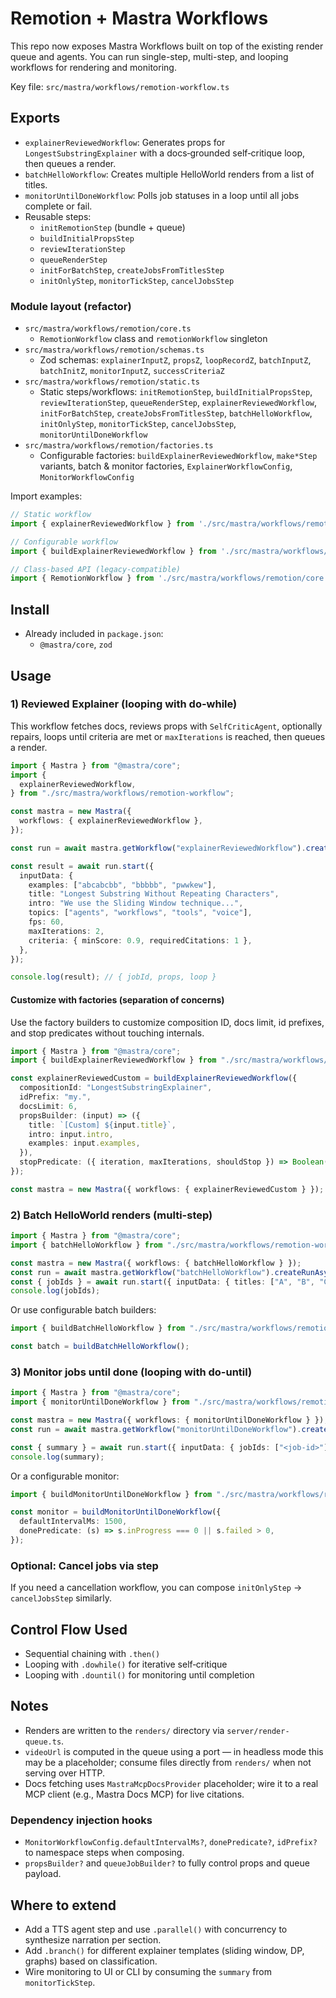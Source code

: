 # Remotion + Mastra Workflows

This repo now exposes Mastra Workflows built on top of the existing render queue and agents. You can run single-step, multi-step, and looping workflows for rendering and monitoring.

Key file: `src/mastra/workflows/remotion-workflow.ts`

## Exports
- `explainerReviewedWorkflow`: Generates props for `LongestSubstringExplainer` with a docs‑grounded self‑critique loop, then queues a render.
- `batchHelloWorkflow`: Creates multiple HelloWorld renders from a list of titles.
- `monitorUntilDoneWorkflow`: Polls job statuses in a loop until all jobs complete or fail.
- Reusable steps:
  - `initRemotionStep` (bundle + queue)
  - `buildInitialPropsStep`
  - `reviewIterationStep`
  - `queueRenderStep`
  - `initForBatchStep`, `createJobsFromTitlesStep`
  - `initOnlyStep`, `monitorTickStep`, `cancelJobsStep`

### Module layout (refactor)
- `src/mastra/workflows/remotion/core.ts`
  - `RemotionWorkflow` class and `remotionWorkflow` singleton
- `src/mastra/workflows/remotion/schemas.ts`
  - Zod schemas: `explainerInputZ`, `propsZ`, `loopRecordZ`, `batchInputZ`, `batchInitZ`, `monitorInputZ`, `successCriteriaZ`
- `src/mastra/workflows/remotion/static.ts`
  - Static steps/workflows: `initRemotionStep`, `buildInitialPropsStep`, `reviewIterationStep`, `queueRenderStep`, `explainerReviewedWorkflow`, `initForBatchStep`, `createJobsFromTitlesStep`, `batchHelloWorkflow`, `initOnlyStep`, `monitorTickStep`, `cancelJobsStep`, `monitorUntilDoneWorkflow`
- `src/mastra/workflows/remotion/factories.ts`
  - Configurable factories: `buildExplainerReviewedWorkflow`, `make*Step` variants, batch & monitor factories, `ExplainerWorkflowConfig`, `MonitorWorkflowConfig`

Import examples:
```ts
// Static workflow
import { explainerReviewedWorkflow } from './src/mastra/workflows/remotion/static';

// Configurable workflow
import { buildExplainerReviewedWorkflow } from './src/mastra/workflows/remotion/factories';

// Class-based API (legacy-compatible)
import { RemotionWorkflow } from './src/mastra/workflows/remotion/core';
```

## Install
- Already included in `package.json`:
  - `@mastra/core`, `zod`

## Usage

### 1) Reviewed Explainer (looping with do-while)
This workflow fetches docs, reviews props with `SelfCriticAgent`, optionally repairs, loops until criteria are met or `maxIterations` is reached, then queues a render.

```ts
import { Mastra } from "@mastra/core";
import {
  explainerReviewedWorkflow,
} from "./src/mastra/workflows/remotion-workflow";

const mastra = new Mastra({
  workflows: { explainerReviewedWorkflow },
});

const run = await mastra.getWorkflow("explainerReviewedWorkflow").createRunAsync();

const result = await run.start({
  inputData: {
    examples: ["abcabcbb", "bbbbb", "pwwkew"],
    title: "Longest Substring Without Repeating Characters",
    intro: "We use the Sliding Window technique...",
    topics: ["agents", "workflows", "tools", "voice"],
    fps: 60,
    maxIterations: 2,
    criteria: { minScore: 0.9, requiredCitations: 1 },
  },
});

console.log(result); // { jobId, props, loop }
```

#### Customize with factories (separation of concerns)
Use the factory builders to customize composition ID, docs limit, id prefixes, and stop predicates without touching internals.

```ts
import { Mastra } from "@mastra/core";
import { buildExplainerReviewedWorkflow } from "./src/mastra/workflows/remotion-workflow";

const explainerReviewedCustom = buildExplainerReviewedWorkflow({
  compositionId: "LongestSubstringExplainer",
  idPrefix: "my.",
  docsLimit: 6,
  propsBuilder: (input) => ({
    title: `[Custom] ${input.title}`,
    intro: input.intro,
    examples: input.examples,
  }),
  stopPredicate: ({ iteration, maxIterations, shouldStop }) => Boolean(shouldStop) || iteration > Math.min(5, maxIterations),
});

const mastra = new Mastra({ workflows: { explainerReviewedCustom } });
```

### 2) Batch HelloWorld renders (multi-step)
```ts
import { Mastra } from "@mastra/core";
import { batchHelloWorkflow } from "./src/mastra/workflows/remotion-workflow";

const mastra = new Mastra({ workflows: { batchHelloWorkflow } });
const run = await mastra.getWorkflow("batchHelloWorkflow").createRunAsync();
const { jobIds } = await run.start({ inputData: { titles: ["A", "B", "C"] } });
console.log(jobIds);
```

Or use configurable batch builders:
```ts
import { buildBatchHelloWorkflow } from "./src/mastra/workflows/remotion-workflow";

const batch = buildBatchHelloWorkflow();
```

### 3) Monitor jobs until done (looping with do-until)
```ts
import { Mastra } from "@mastra/core";
import { monitorUntilDoneWorkflow } from "./src/mastra/workflows/remotion-workflow";

const mastra = new Mastra({ workflows: { monitorUntilDoneWorkflow } });
const run = await mastra.getWorkflow("monitorUntilDoneWorkflow").createRunAsync();

const { summary } = await run.start({ inputData: { jobIds: ["<job-id>"], intervalMs: 1000 } });
console.log(summary);
```

Or a configurable monitor:
```ts
import { buildMonitorUntilDoneWorkflow } from "./src/mastra/workflows/remotion-workflow";

const monitor = buildMonitorUntilDoneWorkflow({
  defaultIntervalMs: 1500,
  donePredicate: (s) => s.inProgress === 0 || s.failed > 0,
});
```

### Optional: Cancel jobs via step
If you need a cancellation workflow, you can compose `initOnlyStep` → `cancelJobsStep` similarly.

## Control Flow Used
- Sequential chaining with `.then()`
- Looping with `.dowhile()` for iterative self‑critique
- Looping with `.dountil()` for monitoring until completion

## Notes
- Renders are written to the `renders/` directory via `server/render-queue.ts`.
- `videoUrl` is computed in the queue using a port — in headless mode this may be a placeholder; consume files directly from `renders/` when not serving over HTTP.
- Docs fetching uses `MastraMcpDocsProvider` placeholder; wire it to a real MCP client (e.g., Mastra Docs MCP) for live citations.

### Dependency injection hooks
- `MonitorWorkflowConfig.defaultIntervalMs?`, `donePredicate?`, `idPrefix?` to namespace steps when composing.
- `propsBuilder?` and `queueJobBuilder?` to fully control props and queue payload.

## Where to extend
- Add a TTS agent step and use `.parallel()` with concurrency to synthesize narration per section.
- Add `.branch()` for different explainer templates (sliding window, DP, graphs) based on classification.
- Wire monitoring to UI or CLI by consuming the `summary` from `monitorTickStep`.
